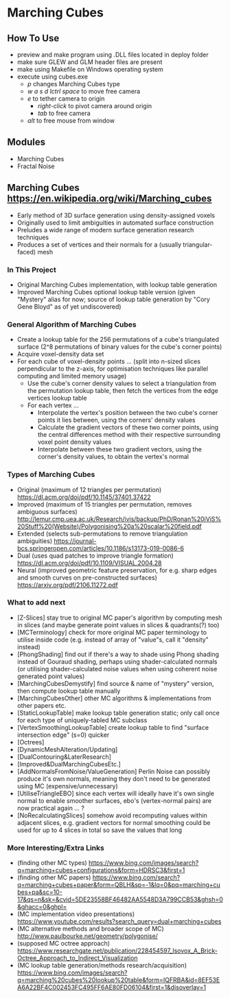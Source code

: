 # Marching Cubes

## How To Use
- preview and make program using .DLL files located in deploy folder
- make sure GLEW and GLM header files are present
- make using Makefile on Windows operating system
- execute using cubes.exe
	- *p* changes Marching Cubes type
	- *w* *a* *s* *d* *lctrl* *space* to move free camera
	- *e* to tether camera to origin
		- *right-click* to pivot camera around origin
		- *tab* to free camera
	- *alt* to free mouse from window

## Modules
- Marching Cubes
- Fractal Noise

## Marching Cubes https://en.wikipedia.org/wiki/Marching_cubes
- Early method of 3D surface generation using density-assigned voxels
- Originally used to limit ambiguities in automated surface construction
- Preludes a wide range of modern surface generation research techniques
- Produces a set of vertices and their normals for a (usually triangular-faced) mesh

### In This Project
- Original Marching Cubes implementation, with lookup table generation
- Improved Marching Cubes optional lookup table version (given "Mystery" alias for now; source of lookup table generation by "Cory Gene Bloyd" as of yet undiscovered)

### General Algorithm of Marching Cubes
- Create a lookup table for the 256 permutations of a cube's triangulated surface (2^8 permutations of binary values for the cube's corner points)
- Acquire voxel-density data set
- For each cube of voxel-density points ... (split into n-sized slices perpendicular to the z-axis, for optimisation techniques like parallel computing and limited memory usage)
	- Use the cube's corner density values to select a triangulation from the permutation lookup table, then fetch the vertices from the edge vertices lookup table
	- For each vertex ... 
		- Interpolate the vertex's position between the two cube's corner points it lies between, using the corners' density values
		- Calculate the gradient vectors of these two corner points, using the central differences method with their respective surrounding voxel point density values
		- Interpolate between these two gradient vectors, using the corner's density values, to obtain the vertex's normal

### Types of Marching Cubes
- Original (maximum of 12 triangles per permutation) https://dl.acm.org/doi/pdf/10.1145/37401.37422
- Improved (maximum of 15 triangles per permutation, removes ambiguous surfaces) http://lemur.cmp.uea.ac.uk/Research/ivis/backup/PhD/Ronan%20iViS%20Stuff%20(Website)/Polygonising%20a%20scalar%20field.pdf
- Extended (selects sub-permutations to remove triangulation ambiguities) https://journal-bcs.springeropen.com/articles/10.1186/s13173-019-0086-6
- Dual (uses quad patches to improve triangle formation) https://dl.acm.org/doi/pdf/10.1109/VISUAL.2004.28
- Neural (improved geometric feature preservation, for e.g. sharp edges and smooth curves on pre-constructed surfaces) https://arxiv.org/pdf/2106.11272.pdf

### What to add next
- [Z-Slices] stay true to original MC paper's algorithm by computing mesh in slices (and maybe generate point values in slices & quadrants(?) too)
- [MCTerminology] check for more original MC paper terminology to utilise inside code (e.g. instead of array of "value"s, call it "density" instead)
- [PhongShading] find out if there's a way to shade using Phong shading instead of Gouraud shading, perhaps using shader-calculated normals (or utilising shader-calculated noise values when using coherent noise generated point values)
- [MarchingCubesDemystify] find source & name of "mystery" version, then compute lookup table manually
- [MarchingCubesOther] other MC algorithms & implementations from other papers etc.
- [StaticLookupTable] make lookup table generation static; only call once for each type of uniquely-tabled MC subclass
- [VertexSmoothingLookupTable] create lookup table to find "surface intersection edge" (s=0) quicker
- [Octrees]
- [DynamicMeshAlteration/Updating]
- [DualContouring&LaterResearch]
- [Improved&DualMarchingCubesEtc.]
- [AddNormalsFromNoise/ValueGeneration] Perlin Noise can possibly produce it's own normals, meaning they don't need to be generated using MC (expensive/unnecessary)
- [UtiliseTriangleEBO] since each vertex will ideally have it's own single normal to enable smoother surfaces, ebo's (vertex-normal pairs) are now practical again ... ?
- [NoRecalculatingSlices] somehow avoid recomputing values within adjacent slices, e.g. gradient vectors for normal smoothing could be used for up to 4 slices in total so save the values that long

### More Interesting/Extra Links
- (finding other MC types) https://www.bing.com/images/search?q=marching+cubes+configurations&form=HDRSC3&first=1
- (finding other MC papers) https://www.bing.com/search?q=marching+cubes+paper&form=QBLH&sp=-1&lq=0&pq=marching+cubes+pa&sc=10-17&qs=n&sk=&cvid=5DE23558BF46482AA5548D3A799CCB53&ghsh=0&ghacc=0&ghpl=
- (MC implementation video presentations) https://www.youtube.com/results?search_query=dual+marching+cubes
- (MC alternative methods and broader scope of MC) http://www.paulbourke.net/geometry/polygonise/
- (supposed MC octree approach) https://www.researchgate.net/publication/228454597_Isovox_A_Brick-Octree_Approach_to_Indirect_Visualization
- (MC lookup table generation/methods research/acquisition) https://www.bing.com/images/search?q=marching%20cubes%20lookup%20table&form=IQFRBA&id=8EF53EA6A22BF4C002453FC495FF6AE80FD06104&first=1&disoverlay=1